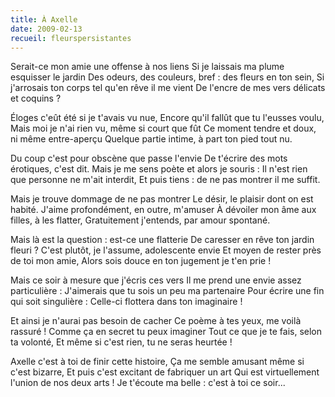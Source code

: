 ```yaml
---
title: À Axelle
date: 2009-02-13
recueil: fleurspersistantes
---
```


Serait-ce mon amie une offense à nos liens
Si je laissais ma plume esquisser le jardin
Des odeurs, des couleurs, bref : des fleurs en ton sein,
Si j'arrosais ton corps tel qu'en rêve il me vient
De l'encre de mes vers délicats et coquins ?

Éloges c'eût été si je t'avais vu nue,
Encore qu'il fallût que tu l'eusses voulu,
Mais moi je n'ai rien vu, même si court que fût
Ce moment tendre et doux, ni même entre-aperçu
Quelque partie intime, à part ton pied tout nu.

Du coup c'est pour obscène que passe l'envie
De t'écrire des mots érotiques, c'est dit.
Mais je me sens poète et alors je souris :
Il n'est rien que personne ne m'ait interdit,
Et puis tiens : de ne pas montrer il me suffit.

Mais je trouve dommage de ne pas montrer
Le désir, le plaisir dont on est habité.
J'aime profondément, en outre, m'amuser
À dévoiler mon âme aux filles, à les flatter,
Gratuitement j'entends, par amour spontané.

Mais là est la question : est-ce une flatterie
De caresser en rêve ton jardin fleuri ?
C'est plutôt, je l'assume, adolescente envie
Et moyen de rester près de toi mon amie,
Alors sois douce en ton jugement je t'en prie !

Mais ce soir à mesure que j'écris ces vers
Il me prend une envie assez particulière :
J'aimerais que tu sois un peu ma partenaire
Pour écrire une fin qui soit singulière :
Celle-ci flottera dans ton imaginaire !

Et ainsi je n'aurai pas besoin de cacher
Ce poème à tes yeux, me voilà rassuré !
Comme ça en secret tu peux imaginer
Tout ce que je te fais, selon ta volonté,
Et même si c'est rien, tu ne seras heurtée !

Axelle c'est à toi de finir cette histoire,
Ça me semble amusant même si c'est bizarre,
Et puis c'est excitant de fabriquer un art
Qui est virtuellement l'union de nos deux arts !
Je t'écoute ma belle : c'est à toi ce soir...
